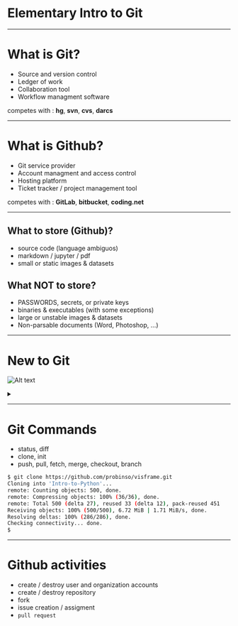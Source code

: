<!-- $theme: gaia -->

# Elementary Intro to Git

---
# What is Git?
- Source and version control
- Ledger of work
- Collaboration tool
- Workflow managment software

competes with : **hg**, **svn**, **cvs**, **darcs**

---
# What is Github?
- Git service provider
- Account managment and access control
- Hosting platform
- Ticket tracker / project management tool

competes with : **GitLab**, **bitbucket**, **coding.net**

---
## What to store (Github)?
- source code (language ambiguos)
- markdown / jupyter / pdf
- small or static images & datasets

## What NOT to store?
- PASSWORDS, secrets, or private keys
- binaries & executables (with some exceptions)
- large or unstable images & datasets
- Non-parsable documents (Word, Photoshop, ...)

---
# New to Git
![Alt text](https://g.gravizo.com/source/custom_mark10?https://raw.githubusercontent.com/PortlandDataScienceGroup/introduction-git/master/pres.md)

<details>
<summary></summary>
custom_mark10
  digraph G {
    aize =  "4,4";
    {rank=same NewProject[shape=doublecircle] RemoteRepository[shape=doublecircle]};
    NewProject -> LocalRepository [label="git init .   "];
    subgraph linkedRepositoryCluster {
        label="LinkedRepository";
        LinkedRepository[shape="none"][style="invis"][label=""];
        TrackedChanges -> BeginWork [label="git status   "];
        BeginWork -> UntrackedChanges;
        UntrackedChanges -> UnderstoodChanges [label="git diff   "];
        UnderstoodChanges -> TrackedChanges [label=" git commit -a -m 'describe changes'"];
        TrackedChanges -> RemoteRepository [label="git push origin master"];
        RemoteRepository -> TrackedChanges [label="git pull origin master"];
    };
    RemoteRepository -> LinkedRepositoryCluster [label="git clone https://github.com/probinso/visframe.git"];
    LocalRepository -> LinkedRepositoryCluster [label="git add remote origin https://github.com/probinso/visframe.git"];
  }
custom_mark10
</details>


---
# Git Commands
- status, diff
- clone, init
- push, pull, fetch, merge, checkout, branch

```bash
$ git clone https://github.com/probinso/visframe.git
Cloning into 'Intro-to-Python'...
remote: Counting objects: 500, done.
remote: Compressing objects: 100% (36/36), done.
remote: Total 500 (delta 27), reused 33 (delta 12), pack-reused 451
Receiving objects: 100% (500/500), 6.72 MiB | 1.71 MiB/s, done.
Resolving deltas: 100% (286/286), done.
Checking connectivity... done.
$
```

---
# Github activities
- create / destroy user and organization accounts
- create / destroy repository
- fork
- issue creation / assigment
- `pull request`
